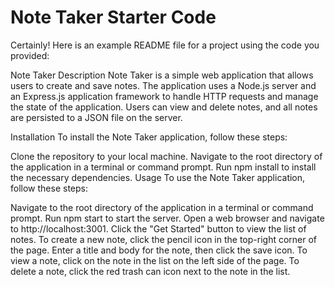 # Note Taker Starter Code

Certainly! Here is an example README file for a project using the code you provided:

Note Taker
Description
Note Taker is a simple web application that allows users to create and save notes. The application uses a Node.js server and an Express.js application framework to handle HTTP requests and manage the state of the application. Users can view and delete notes, and all notes are persisted to a JSON file on the server.

Installation
To install the Note Taker application, follow these steps:

Clone the repository to your local machine.
Navigate to the root directory of the application in a terminal or command prompt.
Run npm install to install the necessary dependencies.
Usage
To use the Note Taker application, follow these steps:

Navigate to the root directory of the application in a terminal or command prompt.
Run npm start to start the server.
Open a web browser and navigate to http://localhost:3001.
Click the "Get Started" button to view the list of notes.
To create a new note, click the pencil icon in the top-right corner of the page. Enter a title and body for the note, then click the save icon.
To view a note, click on the note in the list on the left side of the page.
To delete a note, click the red trash can icon next to the note in the list.
